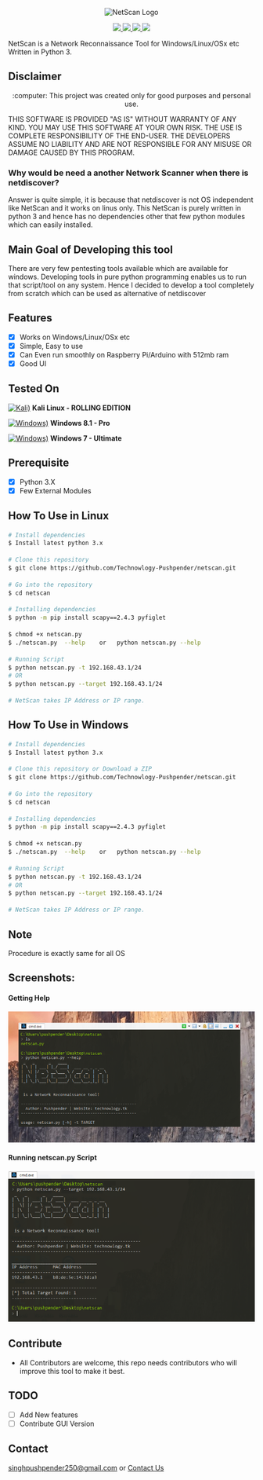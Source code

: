 <p align="center">
  <img src="https://github.com/Technowlogy-Pushpender/netscan/blob/master/img/netscan-logo.png" width=543 height=175 alt="NetScan Logo"/>
</p>


<p align="center">
    <a href="https://python.org">
    <img src="https://img.shields.io/badge/Python-3.7-green.svg">
  </a>
  <a href="https://github.com/Technowlogy-Pushpender/technowhorse/blob/master/LICENSE">
    <img src="https://img.shields.io/badge/License-BSD%203-lightgrey.svg">
  </a>
  <a href="https://github.com/Technowlogy-Pushpender/technowhorse/releases">
    <img src="https://img.shields.io/badge/Release-1.0-blue.svg">
  </a>
    <a href="https://github.com/Technowlogy-Pushpender/technowhorse">
    <img src="https://img.shields.io/badge/Open%20Source-%E2%9D%A4-brightgreen.svg">
  </a>
</p>

NetScan is a Network Reconnaissance Tool for Windows/Linux/OSx  etc Written in Python 3.

## Disclaimer
<p align="center">
  :computer: This project was created only for good purposes and personal use.
</p>

THIS SOFTWARE IS PROVIDED "AS IS" WITHOUT WARRANTY OF ANY KIND. YOU MAY USE THIS SOFTWARE AT YOUR OWN RISK. THE USE IS COMPLETE RESPONSIBILITY OF THE END-USER. THE DEVELOPERS ASSUME NO LIABILITY AND ARE NOT RESPONSIBLE FOR ANY MISUSE OR DAMAGE CAUSED BY THIS PROGRAM.

### Why would be need a another Network Scanner when there is netdiscover?

Answer is quite simple, it is because that netdiscover is not OS independent like NetScan and it works on linus only.
This NetScan is purely written in python 3 and hence has no dependencies other that few python modules which can easily installed.

## Main Goal of Developing this tool

There are very few pentesting tools available which are available for windows.
Developing tools in pure python programming enables us to run that script/tool on any system.
Hence I decided to develop a tool completely from scratch which can be used as alternative of netdiscover

## Features
- [x] Works on Windows/Linux/OSx etc
- [x] Simple, Easy to use
- [x] Can Even run smoothly on Raspberry Pi/Arduino with 512mb ram
- [x] Good UI

## Tested On
[![Kali)](https://www.google.com/s2/favicons?domain=https://www.kali.org/)](https://www.kali.org) **Kali Linux - ROLLING EDITION**

[![Windows)](https://www.google.com/s2/favicons?domain=https://www.microsoft.com/en-in/windows/)](https://www.microsoft.com/en-in/windows/) **Windows 8.1 - Pro**

[![Windows)](https://www.google.com/s2/favicons?domain=https://www.microsoft.com/en-in/windows/)](https://www.microsoft.com/en-in/windows/) **Windows 7 - Ultimate**

## Prerequisite
- [x] Python 3.X
- [x] Few External Modules

## How To Use in Linux
```bash
# Install dependencies 
$ Install latest python 3.x

# Clone this repository
$ git clone https://github.com/Technowlogy-Pushpender/netscan.git

# Go into the repository
$ cd netscan

# Installing dependencies
$ python -m pip install scapy==2.4.3 pyfiglet

$ chmod +x netscan.py
$ ./netscan.py  --help    or   python netscan.py --help

# Running Script
$ python netscan.py -t 192.168.43.1/24
# OR 
$ python netscan.py --target 192.168.43.1/24

# NetScan takes IP Address or IP range.
```

## How To Use in Windows
```bash
# Install dependencies 
$ Install latest python 3.x

# Clone this repository or Download a ZIP
$ git clone https://github.com/Technowlogy-Pushpender/netscan.git

# Go into the repository
$ cd netscan

# Installing dependencies
$ python -m pip install scapy==2.4.3 pyfiglet

$ chmod +x netscan.py
$ ./netscan.py  --help    or   python netscan.py --help

# Running Script
$ python netscan.py -t 192.168.43.1/24
# OR 
$ python netscan.py --target 192.168.43.1/24

# NetScan takes IP Address or IP range.
```

## Note

Procedure is exactly same for all OS

## Screenshots:

#### Getting Help
![](/img/1.getting_help.PNG)

#### Running netscan.py Script
![](/img/2.runing_script.PNG)

## Contribute

* All Contributors are welcome, this repo needs contributors who will improve this tool to make it best.

## TODO

- [ ] Add New features
- [ ] Contribute GUI Version

## Contact

singhpushpender250@gmail.com or <a href="https://technowlogy.tk/contact-us">Contact Us</a>
